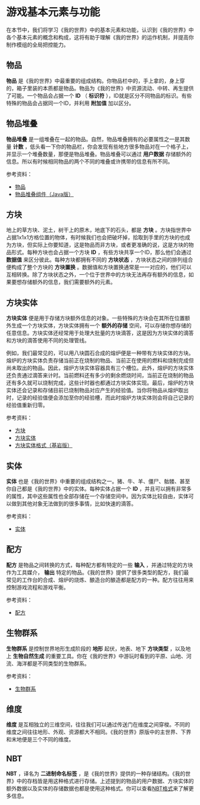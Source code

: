 # 游戏基本元素与功能

在本节中，我们将学习《我的世界》中的基本元素和功能，认识到《我的世界》中各个基本元素的概念和构成，这将有助于理解《我的世界》的运作机制，并提高你制作模组的全局把控能力。

## 物品

 **物品** 是《我的世界》中最重要的组成结构。你物品栏中的，手上拿的，身上穿的，箱子里装的本质都是物品。物品为《我的世界》中资源流动、中转、再生提供了可能。一个物品会占据一个 **ID** （ **标识符** ），ID就是区分不同物品的标识。有些特殊的物品会占据同一个ID，并利用 **附加值** 加以区分。

## 物品堆叠

 **物品堆叠** 是一组堆叠在一起的物品。自然，物品堆叠拥有的必要属性之一是其数量 **计数** ，低头看一下你的物品栏，你会发现有些地方很多物品对在一个格子上，并显示一个堆叠数量，那便是物品堆叠。物品堆叠可以通过 **用户数据** 存储额外的信息。所以有时候相同物品的两个不同的堆叠或许携带的信息有所不同。

参考资料：

- [物品](https://zh.minecraft.wiki/w/%E7%89%A9%E5%93%81)
- [物品堆叠组件（Java版）](https://zh.minecraft.wiki/w/%E7%89%A9%E5%93%81%E5%A0%86%E5%8F%A0%E7%BB%84%E4%BB%B6)

## 方块

地上的草方块、泥土，树干上的原木，地底下的石头，都是 **方块** 。方块指世界中占据1x1x1方格位置的物体，有时候我们也会把破坏掉，拾取到手里的方块的也成为方块，但实际上你要知道，这是物品而非方块，或者更准确的说，这是方块的物品形式。每种方块也会占据一个方块 **ID** ，有些方块共享一个ID，那么他们会通过 **数据值** 来区分彼此。每种方块都拥有不同的 **方块状态** ，方块状态之间的排列组合便构成了整个方块的 **方块置换** 。数据值和方块置换通常是一一对应的，他们可以互相转换。除了方块状态之外，一个位于世界中的方块无法再存有额外的信息，如果要想存储额外的信息，我们需要额外的元素。

## 方块实体

 **方块实体** 便是用于存储方块额外信息的对象。一些特殊的方块会在其所在位置额外生成一个方块实体，方块实体拥有一个 **额外的存储** 空间，可以存储你想存储的任意信息。方块实体还经常用于处理大批量的方块滴答，这是因为方块实体的滴答和方块的滴答使用不同的处理管线。

例如，我们最常见的，可以用八块圆石合成的熔炉便是一种带有方块实体的方块。熔炉的方块实体负责存储当前正在烧制的物品、当前正在使用的燃料和烧制完成但尚未取出的物品。因此，熔炉方块实体容器具有三个槽位。此外，熔炉的方块实体还负责通过滴答来计时。当前燃料还有多少的剩余燃烧时间，当前正在烧制的物品还有多久就可以烧制完成，这些计时器也都通过方块实体实现。最后，熔炉的方块实体还会记录和存储目前已烧制物品对应产生的经验值。当你将物品从熔炉取出时，记录的经验值便会添加至你的经验槽，而此时熔炉方块实体则会将自己记录的经验值重新归零。

参考资料：

- [方块](https://zh.minecraft.wiki/w/%E6%96%B9%E5%9D%97)
- [方块实体](https://zh.minecraft.wiki/w/%E6%96%B9%E5%9D%97%E5%AE%9E%E4%BD%93)
- [方块实体格式（基岩版）](https://zh.minecraft.wiki/w/%E5%9F%BA%E5%B2%A9%E7%89%88%E4%B8%96%E7%95%8C%E6%A0%BC%E5%BC%8F/%E6%96%B9%E5%9D%97%E5%AE%9E%E4%BD%93%E6%A0%BC%E5%BC%8F)

## 实体

 **实体** 也是《我的世界》中重要的组成结构之一。猪、牛、羊、僵尸、骷髅、甚至你自己都是《我的世界》中的实体。每种实体占据一个 **ID** ，并且可以拥有非常多的属性，其中这些属性也全部存储在一个存储空间中。因为实体比较自由，实体可以做到其他对象无法做到的很多事情，比如快速的滴答。

参考资料：

- [实体](https://zh.minecraft.wiki/w/实体)

## 配方

 **配方** 是物品之间转换的方式，每种配方都有特定的一些 **输入** ，并通过特定的方块作为工具媒介， **输出** 特定的物品。《我的世界》提供了很多类型的配方，我们最常见的工作台的合成、熔炉的烧炼、酿造台的酿造都是配方的一种。配方往往用来控制游戏流程和游戏平衡。

参考资料：

- [配方](https://zh.minecraft.wiki/w/%E9%85%8D%E6%96%B9)

## 生物群系

 **生物群系** 是控制世界地形生成阶段的 **地形** 起伏，地表、地下 **方块类型** ，以及地上 **生物自然生成** 的重要工具。你在《我的世界》中游玩时看到的平原、山地、河流、海洋都是不同类型的生物群系。

参考资料：

- [生物群系](https://zh.minecraft.wiki/w/%E7%94%9F%E7%89%A9%E7%BE%A4%E7%B3%BB)

## 维度

 **维度** 是互相独立的三维空间，往往我们可以通过传送门在维度之间穿梭。不同的维度之间往往地形、外观、资源都大不相同。《我的世界》原版中的主世界、下界和末地便是三个不同的维度。

## NBT

 **NBT** ，译名为 **二进制命名标签** ，是《我的世界》提供的一种存储结构。《我的世界》中的存档皆是用这种格式进行存储。上述提到的物品的用户数据、方块实体的额外数据以及实体的存储数据也都是使用这种格式。你可以查看[NBT格式](https://zh.minecraft.wiki/w/NBT%E6%A0%BC%E5%BC%8F)来了解更多信息。